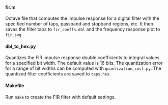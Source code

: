 #### fir.m

Octave file that computes the impulse response for a digital filter with the specified number of
taps, passband and stopband regions, etc. It then saves the filter taps to `fir_coeffs.dbl` and the
frequency response plot to `fir.svg`.

#### dbl_to_hex.py

Quantizes the FIR impulse response double coefficients to integral values for a specified bit
width. The default value is 16 bits. The quantization error for a range of bit widths can be
computed with `quantization_cost.py`. The quantized filter coefficients are saved to `taps.hex`.

#### Makefile

Run `make` to create the FIR filter with default settings.
